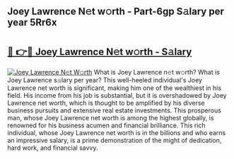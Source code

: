 ## Joey Lawrence N𝚎t w𝚘rth - Part-6gp S𝚊lary per year 5Rr6x

# <h2><a href="http://gc5alu.nevu.top/?p=Joey+Lawrence">🔗 👉🔴 Joey Lawrence N𝚎t w𝚘rth - S𝚊lary</a></h2>

[![Joey Lawrence N𝚎t W𝚘rth](https://i.imgur.com/Oavwk0R.jpeg)](http://gc5alu.nevu.top/?p=Joey+Lawrence)
What is Joey Lawrence n𝚎t w𝚘rth? What is Joey Lawrence s𝚊lary per year?
This well-heeled individual's Joey Lawrence net worth is significant, making him one of the wealthiest in his field. His income from his job is substantial, but it is overshadowed by Joey Lawrence net worth, which is thought to be amplified by his diverse business pursuits and extensive real estate investments. This prosperous man, whose Joey Lawrence net worth is among the highest globally, is renowned for his business acumen and financial brilliance. This rich individual, whose Joey Lawrence net worth is in the billions and who earns an impressive salary, is a prime demonstration of the might of dedication, hard work, and financial savvy.
